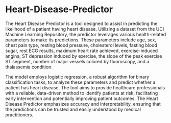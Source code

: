 # Heart-Disease-Predictor

The Heart Disease Predictor is a tool designed to assist in predicting the likelihood of a patient having heart disease. Utilizing a dataset from the UCI Machine Learning Repository, the predictor leverages various health-related parameters to make its predictions. These parameters include age, sex, chest pain type, resting blood pressure, cholesterol levels, fasting blood sugar, rest ECG results, maximum heart rate achieved, exercise-induced angina, ST depression induced by exercise, the slope of the peak exercise ST segment, number of major vessels colored by fluoroscopy, and a thalassemia condition.

The model employs logistic regression, a robust algorithm for binary classification tasks, to analyze these parameters and predict whether a patient has heart disease. The tool aims to provide healthcare professionals with a reliable, data-driven method to identify patients at risk, facilitating early intervention and potentially improving patient outcomes. The Heart Disease Predictor emphasizes accuracy and interpretability, ensuring that the predictions can be trusted and easily understood by medical practitioners.
